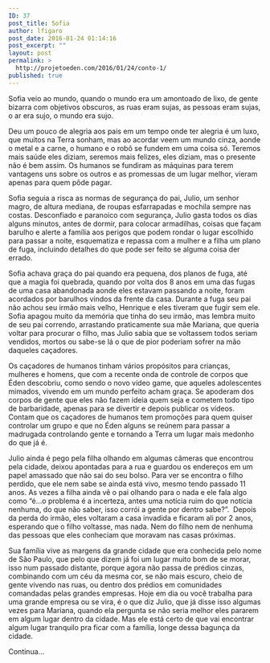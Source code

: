 ```yaml
---
ID: 37
post_title: Sofia
author: lfigaro
post_date: 2016-01-24 01:14:16
post_excerpt: ""
layout: post
permalink: >
  http://projetoeden.com/2016/01/24/conto-1/
published: true
---
```

<p class="p1"><span class="s1">Sofia veio ao mundo, quando o mundo era um amontoado de lixo, de gente bizarra com objetivos obscuros, as ruas eram sujas, as pessoas eram sujas, o ar era sujo, o mundo era sujo. </span></p>
<p class="p1"><span class="s1">Deu um pouco de alegria aos pais em um tempo onde ter alegria é um luxo, que muitos na Terra sonham, mas ao acordar veem um mundo cinza, aonde o metal e a carne, o humano e o robô se fundem em uma coisa só. Teremos mais saúde eles diziam, seremos mais felizes, eles diziam, mas o presente não é bem assim. Os humanos se fundiram as máquinas para terem vantagens uns sobre os outros e as promessas de um lugar melhor, vieram apenas para quem pôde pagar.</span></p>
<p class="p1"><span class="s1">Sofia seguia a risca as normas de segurança do pai, Julio, um senhor magro, de altura mediana, de roupas esfarrapadas e mochila sempre nas costas. Desconfiado e paranoico com segurança, Julio gasta todos os dias alguns minutos, antes de dormir, para colocar armadilhas, coisas que façam barulho e alerte a família aos perigos que podem rondar o lugar escolhido para passar a noite, esquematiza e repassa com a mulher e a filha um plano de fuga, incluindo detalhes do que pode ser feito se alguma coisa der errado. </span></p>
<p class="p1"><span class="s1">Sofia achava graça do pai quando era pequena, dos planos de fuga, até que a magia foi quebrada, quando por volta dos 8 anos em uma das fugas de uma casa abandonada aonde eles estavam passando a noite, foram acordados por barulhos vindos da frente da casa. Durante a fuga seu pai não achou seu irmão mais velho, Henrique e eles tiveram que fugir sem ele. Sofia apagou muito da memória que tinha do seu irmão, mas lembra muito de seu pai correndo, arrastando praticamente sua mãe Mariana, que queria voltar para procurar o filho, mas Julio sabia que se voltassem todos seriam vendidos, mortos ou sabe-se lá o que de pior poderiam sofrer na mão daqueles caçadores. </span></p>
<p class="p1"><span class="s1">Os caçadores de humanos tinham vários propósitos para crianças, mulheres e homens, que com a recente onda de controle de corpos que Éden descobriu, como sendo o novo vídeo game, que aqueles adolescentes mimados, vivendo em um mundo perfeito acham graça. Se apoderam dos corpos de gente que eles não fazem ideia quem seja e cometem todo tipo de barbaridade, apenas para se divertir e depois publicar os vídeos. Contam que os caçadores de humanos tem promoções para quem quiser controlar um grupo e que no Éden alguns se reúnem para passar a madrugada controlando gente e tornando a Terra um lugar mais medonho do que já é.</span></p>
<p class="p1"><span class="s1">Julio ainda é pego pela filha olhando em algumas câmeras que encontrou pela cidade, deixou apontadas para a rua e guardou os endereços em um papel amassado que não sai do seu bolso. Para ver se encontra o filho perdido, que ele nem sabe se ainda está vivo, mesmo tendo passado 11 anos. As vezes a filha ainda vê o pai olhando para o nada e ele fala algo como “é…o problema é a incerteza, antes uma notícia ruim do que notícia nenhuma, do que não saber, isso corrói a gente por dentro sabe?”.<span class="Apple-converted-space">  </span>Depois da perda do irmão, eles voltaram a casa invadida e ficaram ali por 2 anos, esperando que o filho voltasse, mas nada. Nem do filho nem de nenhuma das pessoas que eles conheciam que moravam nas casas próximas.</span></p>
<p class="p1"><span class="s1">Sua família vive as margens da grande cidade que era conhecida pelo nome de São Paulo, que pelo que dizem já foi um lugar muito bom de se morar, isso num passado distante, porque agora não passa de prédios cinzas, combinando com um céu da mesma cor, se não mais escuro, cheio de gente vivendo nas ruas, ou dentro dos prédios em comunidades comandadas pelas grandes empresas. Hoje em dia ou você trabalha para uma grande empresa ou se vira, é o que diz Julio, que já disse isso algumas vezes para Mariana, quando ela pergunta se não seria melhor eles pararem em algum lugar dentro da cidade. Mas ele está certo de que vai encontrar algum lugar tranquilo pra ficar com a família, longe dessa bagunça da cidade.</span></p>
<p class="p1">Continua...</p>